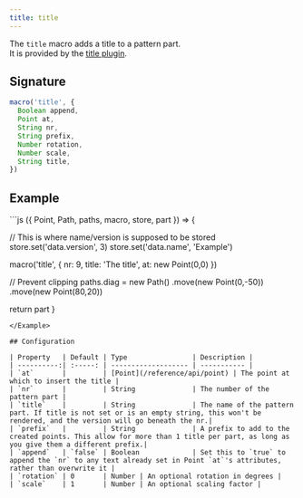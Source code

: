 ```yaml
---
title: title
---
```


The `title` macro adds a title to a pattern part.  
It is provided by the [title plugin](/reference/plugins/title).

## Signature

```js
macro('title', {
  Boolean append,
  Point at,
  String nr,
  String prefix,
  Number rotation,
  Number scale,
  String title,
})
```

## Example

<Example caption="An example of the title macro">
```js
({ Point, Path, paths, macro, store, part }) => {

  // This is where name/version is supposed to be stored
  store.set('data.version', 3)
  store.set('data.name', 'Example')

  macro('title', {
    nr: 9,
    title: 'The title',
    at: new Point(0,0)
  })

  // Prevent clipping
  paths.diag = new Path()
    .move(new Point(0,-50))
    .move(new Point(80,20))

  return part
}
```
</Example>

## Configuration

| Property   | Default | Type                | Description |
| ----------:| :-----: | ------------------- | ----------- |
| `at`       |         | [Point](/reference/api/point) | The point at which to insert the title |
| `nr`       |         | String              | The number of the pattern part |
| `title`    |         | String              | The name of the pattern part. If title is not set or is an empty string, this won't be rendered, and the version will go beneath the nr.|
| `prefix`   |         | String              | A prefix to add to the created points. This allow for more than 1 title per part, as long as you give them a different prefix.|
| `append`   | `false` | Boolean             | Set this to `true` to append the `nr` to any text already set in Point `at`'s attributes, rather than overwrite it |
| `rotation` | 0       | Number | An optional rotation in degrees |
| `scale`    | 1       | Number | An optional scaling factor |
